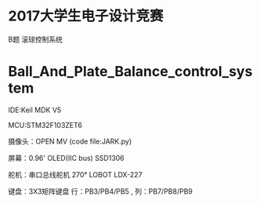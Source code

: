 # 2017大学生电子设计竞赛 
  B题 滚球控制系统

# Ball_And_Plate_Balance_control_system

IDE:Keil MDK V5

MCU:STM32F103ZET6

摄像头：OPEN MV (code file:JARK.py)

屏幕：0.96' OLED(IIC bus) SSD1306

舵机：串口总线舵机 270° LOBOT LDX-227

键盘：3X3矩阵键盘 行：PB3/PB4/PB5 , 列：PB7/PB8/PB9


